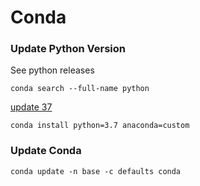# Conda

### Update Python Version

See python releases 

```
conda search --full-name python
```

[update 37](https://www.anaconda.com/blog/developer-blog/python-3-7-package-build-out-miniconda-release/)


```
conda install python=3.7 anaconda=custom
```

### Update Conda 

```
conda update -n base -c defaults conda
```